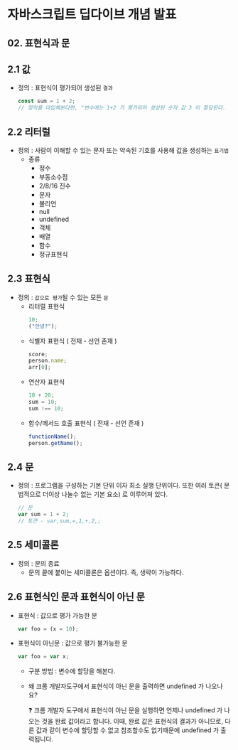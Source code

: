 # 자바스크립트 딥다이브 개념 발표

## 02. 표현식과 문

## 2.1 값

- 정의 : 표현식이 평가되어 생성된 `결과`
  ```jsx
  const sum = 1 + 2;
  // 정의를 대입해본다면, "변수에는 1+2 가 평가되어 생성된 숫자 값 3 이 할당된다.
  ```

## 2.2 리터럴

- 정의 : 사람이 이해할 수 있는 문자 또는 약속된 기호를 사용해 값을 생성하는 `표기법`
  - 종류
    - 정수
    - 부동소수점
    - 2/8/16 진수
    - 문자
    - 불리언
    - null
    - undefined
    - 객체
    - 배열
    - 함수
    - 정규표현식

## 2.3 표현식

- 정의 : `값으로 평가`될 수 있는 모든 `문`
  - 리터럴 표현식
    ```jsx
    10;
    ("안녕?");
    ```
  - 식별자 표현식 ( 전재 - 선언 존재 )
    ```jsx
    score;
    person.name;
    arr[0];
    ```
  - 연산자 표현식
    ```jsx
    10 + 20;
    sum = 10;
    sum !== 10;
    ```
  - 함수/메서드 호출 표현식 ( 전재 - 선언 존재 )
    ```jsx
    functionName();
    person.getName();
    ```

## 2.4 문

- 정의 : 프로그램을 구성하는 기본 단위 이자 최소 실행 단위이다. 또한 여러 토큰( 문법적으로 더이상 나눌수 없는 기본 요소) 로 이루어져 있다.
  ```jsx
  // 문
  var sum = 1 + 2;
  // 토큰 - var,sum,=,1,+,2,;
  ```

## 2.5 세미콜론

- 정의 : 문의 종료
  - 문의 끝에 붙이는 세미콜론은 옵션이다. 즉, 생략이 가능하다.

## 2.6 표현식인 문과 표현식이 아닌 문

- 표현식 : 값으로 평가 가능한 문
  ```jsx
  var foo = (x = 10);
  ```
- 표현식이 아닌문 : 값으로 평가 불가능한 문
  ```jsx
  var foo = var x;
  ```
  - 구분 방법 : 변수에 할당을 해본다.
  - 왜 크롬 개발자도구에서 표현식이 아닌 문을 출력하면 undefined 가 나오나요?
      <aside>
      ❓ 크롬 개발자 도구에서 표현식이 아닌 문을 실행하면 언제나 undefined 가 나오는 것을 완료 값이라고 합니다. 이때, 완료 값은 표현식의 결과가 아니므로, 다른 값과 같이 변수에 할당할 수 없고 참조할수도 없기때문에 undefined 가 출력됩니다.
      
      </aside>

<br>
